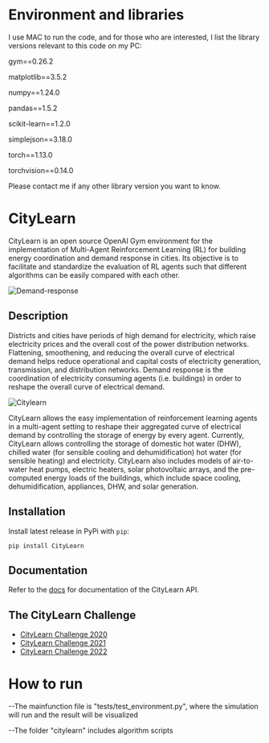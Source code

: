 # Environment and libraries
I use MAC to run the code, and for those who are interested, I list the library versions relevant to this code on my PC:

gym==0.26.2

matplotlib==3.5.2

numpy==1.24.0

pandas==1.5.2

scikit-learn==1.2.0

simplejson==3.18.0

torch==1.13.0

torchvision==0.14.0

Please contact me if any other library version you want to know.

# CityLearn
CityLearn is an open source OpenAI Gym environment for the implementation of Multi-Agent Reinforcement Learning (RL) for building energy coordination and demand response in cities. Its objective is to facilitate and standardize the evaluation of RL agents such that different algorithms can be easily compared with each other.

![Demand-response](https://github.com/intelligent-environments-lab/CityLearn/blob/master/assets/images/dr.jpg)

## Description
Districts and cities have periods of high demand for electricity, which raise electricity prices and the overall cost of the power distribution networks. Flattening, smoothening, and reducing the overall curve of electrical demand helps reduce operational and capital costs of electricity generation, transmission, and distribution networks. Demand response is the coordination of electricity consuming agents (i.e. buildings) in order to reshape the overall curve of electrical demand.

![Citylearn](https://github.com/intelligent-environments-lab/CityLearn/blob/master/assets/images/citylearn_diagram.png)

CityLearn allows the easy implementation of reinforcement learning agents in a multi-agent setting to reshape their aggregated curve of electrical demand by controlling the storage of energy by every agent. Currently, CityLearn allows controlling the storage of domestic hot water (DHW), chilled water (for sensible cooling and dehumidification) hot water (for sensible heating) and electricity. CityLearn also includes models of air-to-water heat pumps, electric heaters, solar photovoltaic arrays, and the pre-computed energy loads of the buildings, which include space cooling, dehumidification, appliances, DHW, and solar generation.

## Installation
Install latest release in PyPi with `pip`:
```console
pip install CityLearn
```

## Documentation
Refer to the [docs](https://intelligent-environments-lab.github.io/CityLearn/) for documentation of the CityLearn API.

## The CityLearn Challenge
- [CityLearn Challenge 2020](https://sites.google.com/view/citylearnchallenge/previous-edition-2020?authuser=0)
- [CityLearn Challenge 2021](https://sites.google.com/view/citylearnchallenge/home?authuser=0)
- [CityLearn Challenge 2022](https://www.aicrowd.com/challenges/neurips-2022-citylearn-challenge)

# How to run
--The mainfunction file is "tests/test_environment.py", where the simulation will run and the result will be visualized

--The folder "citylearn" includes algorithm scripts
